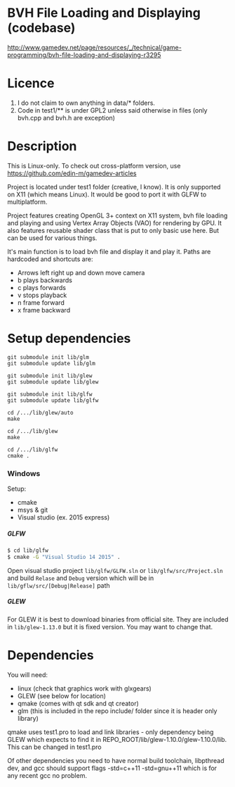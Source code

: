 BVH File Loading and Displaying (codebase)
===
http://www.gamedev.net/page/resources/_/technical/game-programming/bvh-file-loading-and-displaying-r3295

Licence
===
1. I do not claim to own anything in data/* folders.
2. Code in test1/** is under GPL2 unless said otherwise in files (only bvh.cpp and bvh.h are exception)

Description
====
This is Linux-only. To check out cross-platform version, use https://github.com/edin-m/gamedev-articles

Project is located under test1 folder (creative, I know). It is only supported on X11 (which means Linux). 
It would be good to port it with GLFW to multiplatform.

Project features creating OpenGL 3+ context on X11 system, bvh file loading and playing and using 
Vertex Array Objects (VAO) for rendering by GPU. It also features reusable shader class that is put to only basic use here. 
But can be used for various things.

It's main function is to load bvh file and display it and play it. Paths are hardcoded and shortcuts are:
 - Arrows left right up and down move camera
 - b plays backwards
 - c plays forwards
 - v stops playback
 - n frame forward
 - x frame backward

Setup dependencies
===
```
git submodule init lib/glm
git submodule update lib/glm

git submodule init lib/glew
git submodule update lib/glew

git submodule init lib/glfw
git submodule update lib/glfw

cd /.../lib/glew/auto
make

cd /.../lib/glew
make

cd /.../lib/glfw
cmake .
```

### Windows

Setup:

 - cmake
 - msys & git
 - Visual studio (ex. 2015 express)

##### GLFW

```bash
$ cd lib/glfw
$ cmake -G "Visual Studio 14 2015" .
```

Open visual studio project ```lib/glfw/GLFW.sln``` or ```lib/glfw/src/Project.sln```
and build ```Relase``` and ```Debug``` version which will be in ```lib/gflw/src/[Debug|Release]``` path

##### GLEW

For GLEW it is best to download binaries from official site.
They are included in ```lib/glew-1.13.0``` but it is fixed version.
You may want to change that.


Dependencies
===
You will need:
  - linux (check that graphics work with glxgears)
  - GLEW (see below for location)
  - qmake (comes with qt sdk and qt creator)
  - glm (this is included in the repo include/ folder since it is header only library)
  
qmake uses test1.pro to load and link libraries - only dependency being GLEW 
which expects to find it in REPO_ROOT/lib/glew-1.10.0/glew-1.10.0/lib. This can be changed in test1.pro

Of other dependencies you need to have normal build toolchain, libpthread dev, 
and gcc should support flags -std=c++11 -std=gnu++11 which is for any recent gcc no problem.

